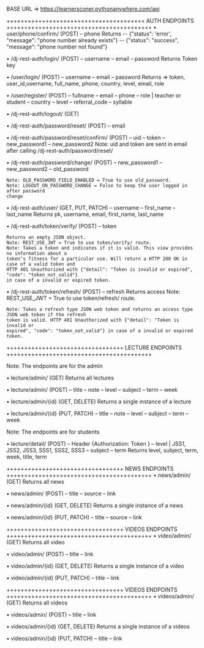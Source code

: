 BASE URL => https://learnersconer.pythonanywhere.com/api

+++++++++++++++++++++++++++++++++++++++  AUTH ENDPOINTS +++++++++++++++++++++++++++++++++++++++++
• user/phone/confirm/ (POST)
    – phone
    Returns 
        -- {"status": 'error', "message": "phone number already exists"}
        -- {"status": "success", "message": "phone number not found"}

• /dj-rest-auth/login/ (POST)
    – username
    – email
    – password
    Returns Token key

• /user/login/ (POST)
    – username
    – email
    – password
    Returns => token, user_id,username, full_name, phone, country, level, email, role

• /user/register/ (POST)
    – fullname
    – email
    – phone
    – role | teacher or student
    – country
    – level
    – referral_code
    – syllable

• /dj-rest-auth/logout/ (GET)

• /dj-rest-auth/password/reset/ (POST)
    – email

• /dj-rest-auth/password/reset/confirm/ (POST)
    – uid
    – token
    – new_password1
    – new_password2
    Note: uid and token are sent in email after calling /dj-rest-auth/password/reset/

• /dj-rest-auth/password/change/ (POST)
    – new_password1
    – new_password2
    – old_password

    Note: OLD_PASSWORD_FIELD_ENABLED = True to use old_password.
    Note: LOGOUT_ON_PASSWORD_CHANGE = False to keep the user logged in after password
    change

• /dj-rest-auth/user/ (GET, PUT, PATCH)
    – username
    – first_name
    – last_name
    Returns pk, username, email, first_name, last_name

• /dj-rest-auth/token/verify/ (POST)
    – token

    Returns an empty JSON object.
    Note: REST_USE_JWT = True to use token/verify/ route.
    Note: Takes a token and indicates if it is valid. This view provides no information about a
    token’s fitness for a particular use. Will return a HTTP 200 OK in case of a valid token and
    HTTP 401 Unauthorized with {"detail": "Token is invalid or expired", "code": "token_not_valid"} 
    in case of a invalid or expired token.

• /dj-rest-auth/token/refresh/ (POST)
    – refresh
    Returns access
    Note: REST_USE_JWT = True to use token/refresh/ route.
    
    Note: Takes a refresh type JSON web token and returns an access type JSON web token if the refresh
    token is valid. HTTP 401 Unauthorized with {"detail": "Token is invalid or
    expired", "code": "token_not_valid"} in case of a invalid or expired token.

+++++++++++++++++++++++++++++++++  LECTURE ENDPOINTS +++++++++++++++++++++++++++++++++++++++++


Note: The endpoints are for the admin

• lecture/admin/ (GET)
    Returns all lectures 

• lecture/admin/ (POST)
    – title
    – note
    – level
    – subject
    – term
    – week 

• lecture/admin/{id} (GET, DELETE)
    Returns a single instance of a lecture

• lecture/admin/{id} (PUT, PATCH)
    – title
    – note
    – level
    – subject
    – term
    – week

Note: The endpoints are for students

• lecture/detail/ (POST)
    – Header {Authorization: Token <user token key>}
    – level | JSS1, JSS2, JSS3, SSS1, SSS2, SSS3
    – subject
    – term
    Returns level, subject, term, week, title, term


+++++++++++++++++++++++++++++++++  NEWS ENDPOINTS +++++++++++++++++++++++++++++++++++++++++
• news/admin/ (GET)
    Returns all news 

• news/admin/ (POST)
    – title
    – source
    – link

• news/admin/{id} (GET, DELETE)
    Returns a single instance of a news

• news/admin/{id} (PUT, PATCH)
    – title
    – source
    – link


+++++++++++++++++++++++++++++++++  VIDEOS ENDPOINTS +++++++++++++++++++++++++++++++++++++++++
• video/admin/ (GET)
    Returns all video 

• video/admin/ (POST)
    – title
    – link

• video/admin/{id} (GET, DELETE)
    Returns a single instance of a video

• video/admin/{id} (PUT, PATCH)
    – title
    – link


+++++++++++++++++++++++++++++++++  VIDEOS ENDPOINTS +++++++++++++++++++++++++++++++++++++++++
• videos/admin/ (GET)
    Returns all videos 

• videos/admin/ (POST)
    – title
    – link

• videos/admin/{id} (GET, DELETE)
    Returns a single instance of a videos

• videos/admin/{id} (PUT, PATCH)
    – title
    – link
